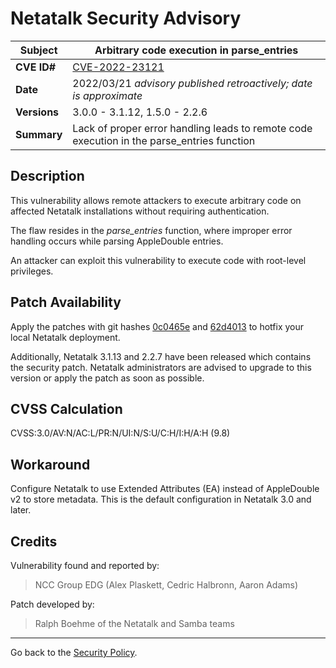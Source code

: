 # Netatalk Security Advisory

| **Subject**  | Arbitrary code execution in parse_entries |
| ------------ | -------------------------------------- |
| **CVE ID#**  | [CVE-2022-23121](https://www.cve.org/CVERecord?id=CVE-2022-23121) |
| **Date**     | 2022/03/21 *advisory published retroactively; date is approximate* |
| **Versions** | 3.0.0 - 3.1.12, 1.5.0 - 2.2.6 |
| **Summary**  | Lack of proper error handling leads to remote code execution in the parse_entries function |

## Description

This vulnerability allows remote attackers to execute arbitrary code
on affected Netatalk installations without requiring authentication.

The flaw resides in the *parse_entries* function,
where improper error handling occurs while parsing AppleDouble entries.

An attacker can exploit this vulnerability to execute code
with root-level privileges.

## Patch Availability

Apply the patches with git hashes
[0c0465e](https://github.com/Netatalk/netatalk/commit/0c0465e4e85a27105b61b3918df8f8df0565367c.diff)
and
[62d4013](https://github.com/Netatalk/netatalk/commit/62d4013c62be3b1b4a14f37057cb1c8f393c5fd1.diff)
to hotfix your local Netatalk deployment.

Additionally, Netatalk 3.1.13 and 2.2.7 have been released which
contains the security patch. Netatalk administrators are advised to
upgrade to this version or apply the patch as soon as possible.

## CVSS Calculation

CVSS:3.0/AV:N/AC:L/PR:N/UI:N/S:U/C:H/I:H/A:H (9.8)

## Workaround

Configure Netatalk to use Extended Attributes (EA) instead of
AppleDouble v2 to store metadata. This is the default configuration in
Netatalk 3.0 and later.

## Credits

Vulnerability found and reported by:

> NCC Group EDG (Alex Plaskett, Cedric Halbronn, Aaron Adams)

Patch developed by:

> Ralph Boehme of the Netatalk and Samba teams

---

Go back to the [Security Policy](/security.html).
